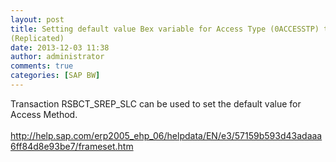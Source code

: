 ```yaml
---
layout: post
title: Setting default value Bex variable for Access Type (0ACCESSTP) to C
(Replicated)
date: 2013-12-03 11:38
author: administrator
comments: true
categories: [SAP BW]
---
```

Transaction RSBCT_SREP_SLC can be used to set the default value for Access Method.<br/><br/><a href="http://help.sap.com/erp2005_ehp_06/helpdata/EN/e3/57159b593d43adaaa6ff84d8e93be7/frameset.htm">http://help.sap.com/erp2005_ehp_06/helpdata/EN/e3/57159b593d43adaaa6ff84d8e93be7/frameset.htm</a>
